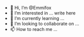 - 👋 Hi, I’m @Emmifox
- 👀 I’m interested in ... write here
- 🌱 I’m currently learning ...
- 💞️ I’m looking to collaborate on ...
- 📫 How to reach me ...

<!---
Emmifox/Emmifox is a ✨ special ✨ repository because its `README.md` (this file) appears on your GitHub profile.
You can click the Preview link to take a look at your changes.
--->
